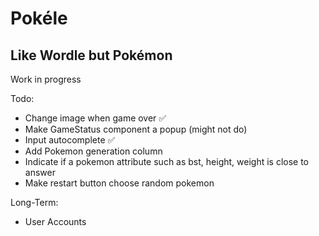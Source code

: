 
# Pokéle

## Like Wordle but Pokémon

Work in progress

Todo:

- Change image when game over ✅
- Make GameStatus component a popup (might not do)
- Input autocomplete ✅
- Add Pokemon generation column
- Indicate if a pokemon attribute such as bst, height, weight is close to answer
- Make restart button choose random pokemon

Long-Term:

- User Accounts
